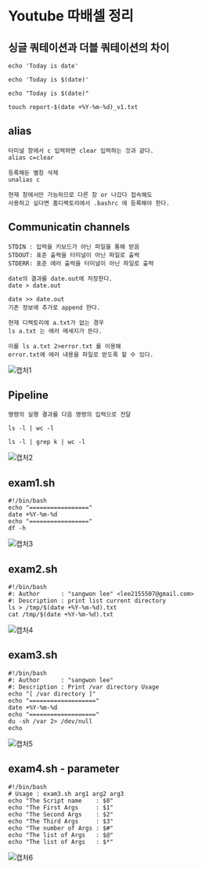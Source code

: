 # Youtube 따배셀 정리


## 싱글 쿼테이션과 더블 쿼테이션의 차이 
```
echo 'Today is date'

echo 'Today is $(date)'

echo "Today is $(date)"

touch report-$(date +%Y-%m-%d)_v1.txt
```

## alias
```
터미널 창에서 c 입력하면 clear 입력하는 것과 같다.
alias c=clear

등록해둔 별칭 삭제
unalias c 

현재 창에서만 가능하므로 다른 창 or 나갔다 접속해도 
사용하고 싶다면 홈디렉토리에서 .bashrc 에 등록해야 한다.

```

## Communicatin channels
```
STDIN : 입력을 키보드가 아닌 파일을 통해 받음
STDOUT: 표준 출력을 터미널이 아닌 파일로 출력
STDERR: 표준 에러 출력을 터미널이 아닌 파일로 출력 

date의 결과를 date.out에 저장한다.
date > date.out

date >> date.out
기존 정보에 추가로 append 한다.

현재 디렉토리에 a.txt가 없는 경우
ls a.txt 는 에러 메세지가 뜬다.

이를 ls a.txt 2>error.txt 를 이용해
error.txt에 에러 내용을 파일로 받도록 할 수 있다.
```
![캡처1](https://user-images.githubusercontent.com/50174803/128683592-fcc88bd2-d430-472d-a5ac-4235e2396fa0.jpg)

## Pipeline
```
명령의 실행 결과를 다음 명령의 입력으로 전달

ls -l | wc -l

ls -l | grep k | wc -l
```
![캡처2](https://user-images.githubusercontent.com/50174803/128683806-b103cfa6-46be-44f2-9227-7c265f373320.jpg)

## exam1.sh
```
#!/bin/bash
echo "================="
date +%Y-%m-%d
echo "================="
df -h
```
![캡처3](https://user-images.githubusercontent.com/50174803/128684181-6ae501b9-0a24-48e4-b223-0b345b45faa6.jpg)

## exam2.sh
```
#!/bin/bash
#: Author      : "sangwon lee" <lee2155507@gmail.com>
#: Description : print list current directory
ls > /tmp/$(date +%Y-%m-%d).txt
cat /tmp/$(date +%Y-%m-%d).txt
```
![캡처4](https://user-images.githubusercontent.com/50174803/128684593-1b8449f0-9b34-4c4e-9106-06cfaedd1bf3.jpg)

## exam3.sh 
```
#!/bin/bash
#: Author      : "sangwon lee"
#: Description : Print /var directory Usage
echo "[ /var directory ]"
echo "==================="
date +%Y-%m-%d
echo "==================="
du -sh /var 2> /dev/null
echo
```
![캡처5](https://user-images.githubusercontent.com/50174803/128684909-9c749a6d-b944-4230-acd1-264a2c9ffed3.jpg)

## exam4.sh - parameter
```
#!/bin/bash
# Usage : exam3.sh arg1 arg2 arg3
echo "The Script name    : $0"
echo "The First Args     : $1"
echo "The Second Args    : $2"
echo "The Third Args     : $3"
echo "The number of Args : $#"
echo "The list of Args   : $@"
echo "The list of Args   : $*"
```
![캡처6](https://user-images.githubusercontent.com/50174803/128685378-8defc7c6-c678-44d9-8788-78e413e692cc.jpg)
